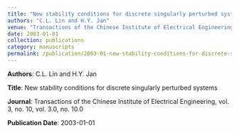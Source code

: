 ```yaml
---
title: "New stability conditions for discrete singularly perturbed systems"
authors: "C.L. Lin and H.Y. Jan"
venue: "Transactions of the Chinese Institute of Electrical Engineering, vol. 3, no. 10, vol. 3.0, no. 10.0"
date: 2003-01-01
collection: publications
category: manuscripts
permalink: /publication/2003-01-new-stability-conditions-for-discrete-singularly-perturbed-systems
---
```


**Authors**: C.L. Lin and H.Y. Jan

**Title**: New stability conditions for discrete singularly perturbed systems

**Journal**: Transactions of the Chinese Institute of Electrical Engineering, vol. 3, no. 10, vol. 3.0, no. 10.0

**Publication Date**: 2003-01-01
